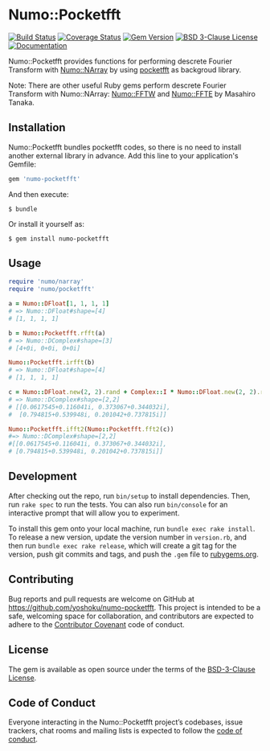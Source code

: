 # Numo::Pocketfft

[![Build Status](https://github.com/yoshoku/numo-pocketfft/workflows/build/badge.svg)](https://github.com/yoshoku/numo-pocketfft/actions?query=workflow%3Abuild)
[![Coverage Status](https://coveralls.io/repos/github/yoshoku/numo-pocketfft/badge.svg?branch=main)](https://coveralls.io/github/yoshoku/numo-pocketfft?branch=main)
[![Gem Version](https://badge.fury.io/rb/numo-pocketfft.svg)](https://badge.fury.io/rb/numo-pocketfft)
[![BSD 3-Clause License](https://img.shields.io/badge/License-BSD%203--Clause-orange.svg)](https://github.com/yoshoku/numo-pocketfft/blob/main/LICENSE.txt)
[![Documentation](http://img.shields.io/badge/docs-rdoc.info-blue.svg)](https://yoshoku.github.io/numo-pocketfft/doc/)

Numo::Pocketfft provides functions for performing descrete Fourier Transform with
[Numo::NArray](https://github.com/ruby-numo/numo-narray) by using
[pocketfft](https://gitlab.mpcdf.mpg.de/mtr/pocketfft) as backgroud library.

Note: There are other useful Ruby gems perform descrete Fourier Transform with Numo::NArray:
[Numo::FFTW](https://github.com/ruby-numo/numo-fftw) and [Numo::FFTE](https://github.com/ruby-numo/numo-ffte) by Masahiro Tanaka.

## Installation

Numo::Pocketfft bundles pocketfft codes, so there is no need to install another external library in advance.
Add this line to your application's Gemfile:

```ruby
gem 'numo-pocketfft'
```

And then execute:

    $ bundle

Or install it yourself as:

    $ gem install numo-pocketfft

## Usage

```ruby
require 'numo/narray'
require 'numo/pocketfft'

a = Numo::DFloat[1, 1, 1, 1]
# => Numo::DFloat#shape=[4]
# [1, 1, 1, 1]

b = Numo::Pocketfft.rfft(a)
# => Numo::DComplex#shape=[3]
# [4+0i, 0+0i, 0+0i]

Numo::Pocketfft.irfft(b)
# => Numo::DFloat#shape=[4]
# [1, 1, 1, 1]

c = Numo::DFloat.new(2, 2).rand + Complex::I * Numo::DFloat.new(2, 2).rand
# => Numo::DComplex#shape=[2,2]
# [[0.0617545+0.116041i, 0.373067+0.344032i],
#  [0.794815+0.539948i, 0.201042+0.737815i]]

Numo::Pocketfft.ifft2(Numo::Pocketfft.fft2(c))
#=> Numo::DComplex#shape=[2,2]
#[[0.0617545+0.116041i, 0.373067+0.344032i],
# [0.794815+0.539948i, 0.201042+0.737815i]]
```

## Development

After checking out the repo, run `bin/setup` to install dependencies. Then, run `rake spec` to run the tests. You can also run `bin/console` for an interactive prompt that will allow you to experiment.

To install this gem onto your local machine, run `bundle exec rake install`. To release a new version, update the version number in `version.rb`, and then run `bundle exec rake release`, which will create a git tag for the version, push git commits and tags, and push the `.gem` file to [rubygems.org](https://rubygems.org).

## Contributing

Bug reports and pull requests are welcome on GitHub at https://github.com/yoshoku/numo-pocketfft. This project is intended to be a safe, welcoming space for collaboration, and contributors are expected to adhere to the [Contributor Covenant](http://contributor-covenant.org) code of conduct.

## License

The gem is available as open source under the terms of the [BSD-3-Clause License](https://opensource.org/licenses/BSD-3-Clause).

## Code of Conduct

Everyone interacting in the Numo::Pocketfft project’s codebases, issue trackers, chat rooms and mailing lists is expected to follow the [code of conduct](https://github.com/yoshoku/numo-pocketfft/blob/main/CODE_OF_CONDUCT.md).

